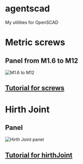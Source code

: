# agentscad
My utilities for OpenSCAD

# Metric screws

## Panel from M1.6 to M12

![M1.6 to M12](https://github.com/GillesBouissac/agentscad/blob/master/img/screw-panel.png)

## [Tutorial for screws](https://github.com/GillesBouissac/agentscad/wiki/Screws)

# Hirth Joint

## Panel

![Hirth Joint panel](https://github.com/GillesBouissac/agentscad/blob/master/img/hirthJoint.png)

## [Tutorial for hirthJoint](https://github.com/GillesBouissac/agentscad/wiki/Hirth-Joint)
